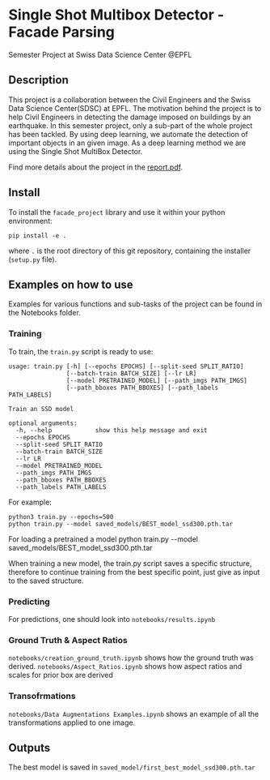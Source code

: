 # Single Shot Multibox Detector - Facade Parsing
Semester Project at Swiss Data Science Center @EPFL

## Description
This project is a collaboration between the Civil Engineers and the Swiss Data Science Center(SDSC) at EPFL. The motivation behind the project is to help Civil Engineers in detecting the damage imposed on buildings by an earthquake. In this semester project, only a sub-part of the whole project has been tackled. By using deep learning, we automate the detection of important objects in an given image. As a deep learning method we are using the Single Shot MultiBox Detector. 

Find more details about the project in the [report.pdf](report.pdf).


## Install
To install the `facade_project` library and use it within your python environment:
```
pip install -e .
```
where `.` is the root directory of this git repository, containing the installer (`setup.py` file).


## Examples on how to use 
Examples for various functions and sub-tasks of the project can be found in the Notebooks folder.

### Training
To train, the `train.py` script is ready to use:
```
usage: train.py [-h] [--epochs EPOCHS] [--split-seed SPLIT_RATIO]
                [--batch-train BATCH_SIZE] [--lr LR]
                [--model PRETRAINED_MODEL] [--path_imgs PATH_IMGS]
                [--path_bboxes PATH_BBOXES] [--path_labels PATH_LABELS]

Train an SSD model

optional arguments:
  -h, --help            show this help message and exit
  --epochs EPOCHS
  --split-seed SPLIT_RATIO
  --batch-train BATCH_SIZE
  --lr LR
  --model PRETRAINED_MODEL
  --path_imgs PATH_IMGS
  --path_bboxes PATH_BBOXES
  --path_labels PATH_LABELS
```
For example:
```
python3 train.py --epochs=500
python train.py --model saved_models/BEST_model_ssd300.pth.tar
```
For loading a pretrained a model python train.py --model saved_models/BEST_model_ssd300.pth.tar

When training a new model, the train.py script saves a specific structure, therefore to continue training from the best specific point, just give as input to the saved structure.  

### Predicting
For predictions, one should look into `notebooks/results.ipynb`

### Ground Truth & Aspect Ratios 
`notebooks/creation_ground_truth.ipynb` shows how the ground truth was derived.
`notebooks/Aspect_Ratios.ipynb` shows how aspect ratios and scales for prior box are derived

### Transofrmations
`notebooks/Data Augmentations Examples.ipynb` shows an example of all the transformations applied to one image.

 
## Outputs
The best model is saved in `saved_model/first_best_model_ssd300.pth.tar`


